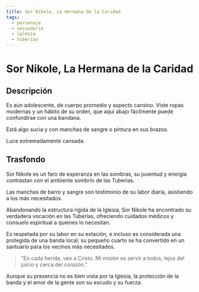 ```yaml
---
title: Sor Nikole, La Hermana de la Caridad
tags:
  - personaje
  - secundario
  - iglesia
  - tuberias
---
```


# Sor Nikole, La Hermana de la Caridad

## Descripción

Es aún adolescente, de cuerpo promedio y aspecto cansino. Viste ropas modernas y un hábito de su orden, que aquí abajo fácilmente puede confundirse con una bandana.

Está algo sucia y con manchas de sangre o pintura en sus brazos.

Luce extremadamente cansada.

## Trasfondo

Sor Nikole es un faro de esperanza en las sombras, su juventud y energía contrastan con el ambiente sombrío de las Tuberías.

Las manchas de barro y sangre son testimonio de su labor diaria, asistiendo a los más necesitados.

Abandonando la estructura rígida de la Iglesia, Sor Nikole ha encontrado su verdadera vocación en las Tuberías, ofreciendo cuidados médicos y consuelo espiritual a quienes lo necesitan.

Es respetada por su labor en su estación, e incluso es considerada una protegida de una banda local; su pequeño cuarto se ha convertido en un santuario para los vecinos más necesitados.

> "En cada herida, veo a Cristo. Mi misión es servir a todos, lejos del juicio y cerca del corazón."

Aunque su presencia no es bien vista por la Iglesia, la protección de la banda y el amor de la gente son su escudo y su fuerza. 